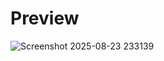 # Preview

![Screenshot 2025-08-23 233139](https://github.com/user-attachments/assets/c388022e-6d16-4e4f-a70b-064cbf84160e)
